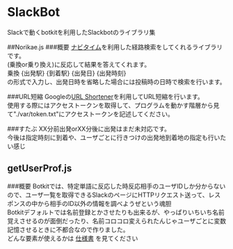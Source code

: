 # SlackBot
Slackで動くbotkitを利用したSlackbotのライブラリ集

##Norikae.js
###概要
[ナビタイム](http://www.navitime.co.jp/)を利用した経路検索をしてくれるライブラリです。  
(乗換or乗り換え)に反応して結果を答えてくれます。  
乗換 {出発駅} {到着駅} {出発日} {出発時刻}  
の形式で入力し、出発日時を省略した場合には投稿時の日時で検索を行います。  

###URL短縮
Googleの[URL Shortener](https://developers.google.com/url-shortener/)を利用してURL短縮を行います。  
使用する際にはアクセストークンを取得して、プログラムを動かす階層から見て"./var/token.txt"にアクセストークンを記述してください。  

###すたぶ
XX分前出発orXX分後に出発はまだ未対応です。  
今後は指定時刻に到着や、ユーザごとに行きつけの出発地到着地の指定も行いたい感じ  

## 	getUserProf.js
###概要
Botkitでは、特定単語に反応した時反応相手のユーザIDしか分からないので、ユーザ一覧を取得できるSlackのページにHTTPリクエスト送って、レスポンスの中から相手のID以外の情報を調べようぜという魂胆  
Botkitデフォルトでは名前登録とかさせたりも出来るが、やっぱりいちいち名前覚えさせるのが面倒だったり、名前コロコロ変えられたんじゃユーザごとに変数記憶させるときに不都合なので作りました。  
どんな要素が使えるかは [仕様書](https://api.slack.com/methods/users.info) を見てください  

